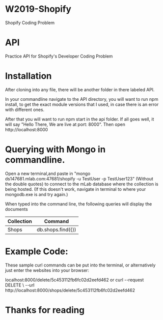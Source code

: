 # W2019-Shopify
Shopify Coding Problem

# API
Practice API for Shopify's Developer Coding Problem


# Installation 
After cloning into any file, there will be another folder in there labeled API. 

In your commandline navigate to the API directory, you will want to run npm install, to get the exact module versions that I used, in case there is an error with different ones.

After that you will want to run npm start in the api folder. If all goes well, it will say "Hello There, We are live at port: 8000". Then open http://localhost:8000

# Querying with Mongo in commandline. 

Open a new terminal,and paste in "mongo ds147681.mlab.com:47681/shopify -u TestUser -p TestUser123" (Without the double quotes) to connect to the mLab database where the collection is being hosted. (If this doesn't work, navigate in terminal to where your mongodb.exe is and try again.)

When typed into the command line, the following queries will display the documents

| Collection| Command | 
| ------------- | ------------- | 
| Shops | db.shops.find({}) | 
 


# Example Code:
These sample curl commands can be put into the terminal, or alternatively just enter the websites into your browser: 

localhost:8000/delete/5c453112fb6fc02d2eefd462 or 
curl --request DELETE \ --url http://<i></i>localhost:8000/shops/delete/5c453112fb6fc02d2eefd462



# Thanks for reading
